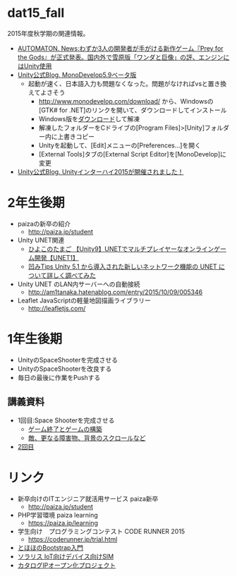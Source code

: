 # dat15_fall
2015年度秋学期の関連情報。

- [AUTOMATON. News:わずか3人の開発者が手がける新作ゲーム『Prey for the Gods』が正式発表。国内外で雪原版「ワンダと巨像」の評、エンジンにはUnity使用](http://jp.automaton.am/articles/newsjp/no-matter-studios-announced-prey-for-the-god/)
- [Unity公式Blog. MonoDevelop5.9ベータ版](http://blogs.unity3d.com/jp/2015/10/22/monodevelop-roadmap/)
  - 起動が速く、日本語入力も問題なくなった。問題がなければvsと置き換えてよさそう
    - http://www.monodevelop.com/download/ から、Windowsの[GTK# for .NET]のリンクを開いて、ダウンロードしてインストール
    - Windows版を[ダウンロード](http://forum.unity3d.com/threads/monodevelop-unity-5-9-preview-release.350016/)して解凍
    - 解凍したフォルダーをCドライブの[Program Files]>[Unity]フォルダー内に上書きコピー
    - Unityを起動して、[Edit]メニューの[Preferences...]を開く
    - [External Tools]タブの[External Script Editor]を[MonoDevelop]に変更
- [Unity公式Blog. Unityインターハイ2015が開催されました！](http://blogs.unity3d.com/jp/2015/10/06/unity-inter-high-school2015/)

# 2年生後期
- paizaの新卒の紹介
    - http://paiza.jp/student
- Unity UNET関連
    - [ひよこのたまご 【Unity9】UNETでマルチプレイヤーなオンラインゲーム開発【UNET1】](http://hiyotama.hatenablog.com/entry/2015/07/06/153000)
    - [凹みTips Unity 5.1 から導入された新しいネットワーク機能の UNET について詳しく調べてみた](http://tips.hecomi.com/entry/2015/08/14/220030)
- Unity UNET のLAN内サーバーへの自動接続
  - http://am1tanaka.hatenablog.com/entry/2015/10/09/005346
- Leaflet JavaScriptの軽量地図描画ライブラリー
  - http://leafletjs.com/

# 1年生後期
- UnityのSpaceShooterを完成させる
- UnityのSpaceShooterを改良する
- 毎日の最後に作業をPushする

## 講義資料
- 1回目:Space Shooterを完成させる
  - [ゲーム終了とゲームの構築](https://github.com/tanakaedu/SpaceShooterTutorial/wiki/%E6%89%8B%E9%A0%863_2:%E7%B5%82%E4%BA%86%E3%81%A8%E3%82%B2%E3%83%BC%E3%83%A0%E3%81%AE%E6%A7%8B%E7%AF%89)
  - [敵、更なる障害物、背景のスクロールなど](http://unity3d.com/jp/learn/tutorials/modules/intermediate/live-training-archive/extending-space-shooter?playlist=17147)
- [2回目](https://github.com/tanakaedu/dat15_fall/wiki/1%E5%B9%B402%E5%9B%9E%E7%9B%AE)

# リンク
- 新卒向けのITエンジニア就活用サービス paiza新卒
    - http://paiza.jp/student
- PHP学習環境 paiza learning
  - https://paiza.jp/learning
- 学生向け　プログラミングコンテスト CODE RUNNER 2015  
    - https://coderunner.jp/trial.html
- [とほほのBootstrap入門](http://www.tohoho-web.com/ex/bootstrap.html)
- [ソラリス IoT向けデバイス向けSIM](https://soracom.jp/)
- [カタログIPオープン化プロジェクト](http://open.channel.or.jp/)

